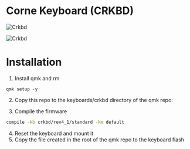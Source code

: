 # Corne Keyboard (CRKBD)

![Crkbd](https://user-images.githubusercontent.com/736191/40575636-6fba63a4-6123-11e8-9ca0-3f990f1f9f4c.jpg)

![Crkbd](https://user-images.githubusercontent.com/736191/40887871-0eead5dc-678a-11e8-9518-e3ad9e5d2bac.png)

# Installation

1. Install qmk and rm
```
qmk setup -y
```

2. Copy this repo to the keyboards/crkbd directory of the qmk repo:

3. Compile the firmware
```sh
compile -kb crkbd/rev4_1/standard -km default
```

4. Reset the keyboard and mount it
5. Copy the file created in the root of the qmk repo to the keyboard flash
